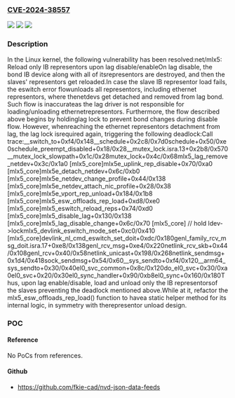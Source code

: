 ### [CVE-2024-38557](https://cve.mitre.org/cgi-bin/cvename.cgi?name=CVE-2024-38557)
![](https://img.shields.io/static/v1?label=Product&message=Linux&color=blue)
![](https://img.shields.io/static/v1?label=Version&message=598fe77df855%3C%20e93fc8d959e5%20&color=brighgreen)
![](https://img.shields.io/static/v1?label=Vulnerability&message=n%2Fa&color=brighgreen)

### Description

In the Linux kernel, the following vulnerability has been resolved:net/mlx5: Reload only IB representors upon lag disable/enableOn lag disable, the bond IB device along with all of itsrepresentors are destroyed, and then the slaves' representors get reloaded.In case the slave IB representor load fails, the eswitch error flowunloads all representors, including ethernet representors, where thenetdevs get detached and removed from lag bond. Such flow is inaccurateas the lag driver is not responsible for loading/unloading ethernetrepresentors. Furthermore, the flow described above begins by holdinglag lock to prevent bond changes during disable flow. However, whenreaching the ethernet representors detachment from lag, the lag lock isrequired again, triggering the following deadlock:Call trace:__switch_to+0xf4/0x148__schedule+0x2c8/0x7d0schedule+0x50/0xe0schedule_preempt_disabled+0x18/0x28__mutex_lock.isra.13+0x2b8/0x570__mutex_lock_slowpath+0x1c/0x28mutex_lock+0x4c/0x68mlx5_lag_remove_netdev+0x3c/0x1a0 [mlx5_core]mlx5e_uplink_rep_disable+0x70/0xa0 [mlx5_core]mlx5e_detach_netdev+0x6c/0xb0 [mlx5_core]mlx5e_netdev_change_profile+0x44/0x138 [mlx5_core]mlx5e_netdev_attach_nic_profile+0x28/0x38 [mlx5_core]mlx5e_vport_rep_unload+0x184/0x1b8 [mlx5_core]mlx5_esw_offloads_rep_load+0xd8/0xe0 [mlx5_core]mlx5_eswitch_reload_reps+0x74/0xd0 [mlx5_core]mlx5_disable_lag+0x130/0x138 [mlx5_core]mlx5_lag_disable_change+0x6c/0x70 [mlx5_core] // hold ldev->lockmlx5_devlink_eswitch_mode_set+0xc0/0x410 [mlx5_core]devlink_nl_cmd_eswitch_set_doit+0xdc/0x180genl_family_rcv_msg_doit.isra.17+0xe8/0x138genl_rcv_msg+0xe4/0x220netlink_rcv_skb+0x44/0x108genl_rcv+0x40/0x58netlink_unicast+0x198/0x268netlink_sendmsg+0x1d4/0x418sock_sendmsg+0x54/0x60__sys_sendto+0xf4/0x120__arm64_sys_sendto+0x30/0x40el0_svc_common+0x8c/0x120do_el0_svc+0x30/0xa0el0_svc+0x20/0x30el0_sync_handler+0x90/0xb8el0_sync+0x160/0x180Thus, upon lag enable/disable, load and unload only the IB representorsof the slaves preventing the deadlock mentioned above.While at it, refactor the mlx5_esw_offloads_rep_load() function to havea static helper method for its internal logic, in symmetry with therepresentor unload design.

### POC

#### Reference
No PoCs from references.

#### Github
- https://github.com/fkie-cad/nvd-json-data-feeds

